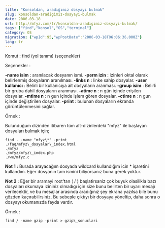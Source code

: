 ```yaml
---
title: "Konsoldan, aradığımız dosyayı bulmak"
slug: konsoldan-aradigimiz-dosyayi-bulmak
date: 2006-03-18
url: http://mfyz.com/tr/konsoldan-aradigimiz-dosyayi-bulmak/
tags: ["find","konsol","OS","terminal"]
category: OS
migration: {"wpId":95,"wpPostDate":"2006-03-18T06:06:36.000Z"}
lang: tr
---
```


Komut : find (yol tanımı) (seçenekler)

Seçenekler :

**\-name isim** : aranılacak dosyanın ismi. **\-perm izin** : Izinleri oktal olarak belirlenmiş dosyaların aranılması. **\-links n** : linke sahip dosyalar. **\-user kullanıcı** : Belirli bir kullanıcıya ait dosyaların aranması. **\-group isim** : Belirli bir gruba dahil dosyaların aranması. **\-atime n** : n gün içinde erişilen dosyalar. **\-mtime n** : n gun içinde işlem gören dosyalar. **\-ctime n** : n gun içinde değiştirilen dosyalar. **\-print** : bulunan dosyaların ekranda görüntülenmesini sağlar.

Örnek :

Bulunduğum dizinden itibaren tüm alt-dizinlerdeki "mfyz" ile başlayan dosyaları bulmak için;
```
find . -name "mfyz\*" -print
./faq/mfyz\_dosyalar\_index.html
./mfyz
./mfyz/mfyz\_index.php
./we/mfyz.c

```
**Not 1 :** Burada arayacağım dosyada wildcard kullandığım icin \* işaretini kullandım. Eğer dosyanın tam ismini biliyorsanız buna gerek yoktur.

**Not 2 :** Eğer bir aramayi root'tan ( / ) başlatirsaniz çok buyuk olasilikla bazı dosyaları okumaya izininiz olmadıgı için size bunu belirten bir uyarı mesajı verilecektir, ve bu mesajlar arasında aradığınız şey ekrana yazılsa bile bunu gözden kaçırabilirsiniz. Bu sebeple çıktıyı bir dosyaya yöneltip, daha sonra o dosyayı okumanızda fayda vardır.

Örnek :
```
find / -name gzip -print > gzip\_sonuclari

```